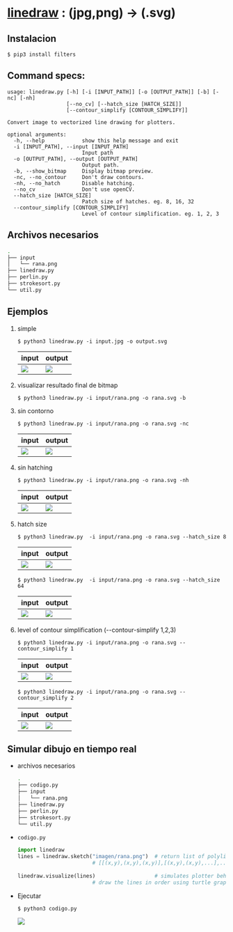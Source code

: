 # [linedraw](https://github.com/LingDong-/linedraw) : (jpg,png) &#8594; (.svg)

## Instalacion

```
$ pip3 install filters
```

## Command specs:

```
usage: linedraw.py [-h] [-i [INPUT_PATH]] [-o [OUTPUT_PATH]] [-b] [-nc] [-nh]
                   [--no_cv] [--hatch_size [HATCH_SIZE]]
                   [--contour_simplify [CONTOUR_SIMPLIFY]]

Convert image to vectorized line drawing for plotters.

optional arguments:
  -h, --help            show this help message and exit
  -i [INPUT_PATH], --input [INPUT_PATH]
                        Input path
  -o [OUTPUT_PATH], --output [OUTPUT_PATH]
                        Output path.
  -b, --show_bitmap     Display bitmap preview.
  -nc, --no_contour     Don't draw contours.
  -nh, --no_hatch       Disable hatching.
  --no_cv               Don't use openCV.
  --hatch_size [HATCH_SIZE]
                        Patch size of hatches. eg. 8, 16, 32
  --contour_simplify [CONTOUR_SIMPLIFY]
                        Level of contour simplification. eg. 1, 2, 3
```

## Archivos necesarios

```bash
.
├── input
│   └── rana.png
├── linedraw.py
├── perlin.py
├── strokesort.py
└── util.py
```

## Ejemplos

1. simple

	```
	$ python3 linedraw.py -i input.jpg -o output.svg
	```

	| input				| output			|
	|-------------------------------|-------------------------------|
	| ![](input/rana.png)		| ![](.img/rana-output.png)	|

2. visualizar resultado final de bitmap

	```
	$ python3 linedraw.py -i input/rana.png -o rana.svg -b 
	```

3. sin contorno

	```
	$ python3 linedraw.py -i input/rana.png -o rana.svg -nc 
	```

	| input				| output				|
	|-------------------------------|---------------------------------------|
	| ![](input/rana.png)		| ![](.img/rana-SinContorno.png)	|

4. sin hatching

	```
	$ python3 linedraw.py -i input/rana.png -o rana.svg -nh
	```

	| input				| output		|
	|-------------------------------|-----------------------|
	| ![](input/rana.png)		| ![](.img/rana-nh.png)	|

5. hatch size

	```
	$ python3 linedraw.py  -i input/rana.png -o rana.svg --hatch_size 8
	```

	| input				| output			|
	|-------------------------------|-------------------------------|
	| ![](input/rana.png)		| ![](.img/rana-hatch8.png)	|

	```
	$ python3 linedraw.py  -i input/rana.png -o rana.svg --hatch_size 64
	```

	| input				| output			|
	|-------------------------------|-------------------------------|
	| ![](input/rana.png)		| ![](.img/rana-hatch64.png)	|

6. level of contour simplification (--contour-simplify 1,2,3)

	```
	$ python3 linedraw.py -i input/rana.png -o rana.svg --contour_simplify 1
	```

	| input				| output			|
	|-------------------------------|-------------------------------|
	| ![](input/rana.png)		| ![](.img/rana-contour1.png)	|

	```
	$ python3 linedraw.py -i input/rana.png -o rana.svg --contour_simplify 2
	```

	| input			| output			|
	|-----------------------|-------------------------------|
	| ![](input/rana.png)	| ![](.img/rana-contour2.png)	|

## Simular dibujo en tiempo real

* archivos necesarios
	```bash
	.
	├── codigo.py
	├── input
	│   └── rana.png
	├── linedraw.py
	├── perlin.py
	├── strokesort.py
	└── util.py
	```

* `codigo.py`

	```py
	import linedraw
	lines = linedraw.sketch("imagen/rana.png")  # return list of polylines, eg.
						    # [[(x,y),(x,y),(x,y)],[(x,y),(x,y),...],...]
						    
	linedraw.visualize(lines)                   # simulates plotter behavior
						    # draw the lines in order using turtle graphics.
	```

* Ejecutar

	```
	$ python3 codigo.py
	```

	![](.img/DibujandoRanita.gif)
